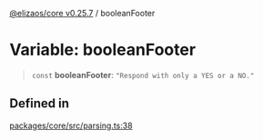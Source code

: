 [@elizaos/core v0.25.7](../index.md) / booleanFooter

# Variable: booleanFooter

> `const` **booleanFooter**: `"Respond with only a YES or a NO."`

## Defined in

[packages/core/src/parsing.ts:38](https://github.com/elizaOS/eliza/blob/main/packages/core/src/parsing.ts#L38)
